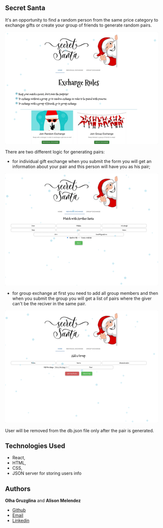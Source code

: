 ## Secret Santa
It's an opportunity to find a random person from the same price category to exchange gifts or create your group of friends to generate random pairs.

<img src="src/assets/SecretSanta.gif" width="500">

There are two different logic for generating pairs: 
 - for individual gift exchange when you submit the form you will get an information about your pair and this person will have you as his pair;
 <img src="src/assets/IndividualSecretSanta.gif" width="500">

 - for group exchange at first you need to add all group members and then when you submit the group you will get a list of pairs where the giver can't be the reciver in the same pair.
 <img src="src/assets/GroupSecretSanta.gif" width="500">

User will be removed from the db.json file only after the pair is generated.
## Technologies Used
 - React, 
 - HTML, 
 - CSS, 
 - JSON server for storing users info 

## Authors
**Olha Gruzglina** and **Alison Melendez**

- [Github](https://github.com/ogruzglina "Olha Gruzglina")
- [Email](mailto:olga.zhmura@gmail.com?subject=Hi% "Hi!")
- [Linkedin](https://www.linkedin.com/in/olha-gruzglina-a4403b53/ "Olha Gruzglina")